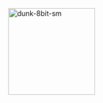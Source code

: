 <img src="http://ledunk.com/wp-content/uploads/2014/01/dunk-8bit-sm-150x150.png" alt="dunk-8bit-sm" width="175" height="175" class="avatar avatar-60 wp-image-1383" />